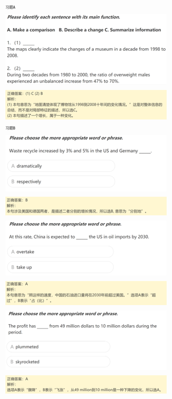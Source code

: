 `习题A`

![image-20240618230903976](assets/8.写作高频词汇(2)-描述与报告/image-20240618230903976.png)

![image-20240618230917496](assets/8.写作高频词汇(2)-描述与报告/image-20240618230917496.png)

`习题B`

![image-20240618230940083](assets/8.写作高频词汇(2)-描述与报告/image-20240618230940083.png)

![image-20240618230948670](assets/8.写作高频词汇(2)-描述与报告/image-20240618230948670.png)

![image-20240618230958988](assets/8.写作高频词汇(2)-描述与报告/image-20240618230958988.png)

![image-20240618231007767](assets/8.写作高频词汇(2)-描述与报告/image-20240618231007767.png)

![image-20240618231017244](assets/8.写作高频词汇(2)-描述与报告/image-20240618231017244.png)

![image-20240618231026137](assets/8.写作高频词汇(2)-描述与报告/image-20240618231026137.png)